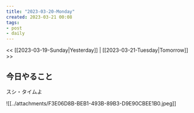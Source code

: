 ```yaml
---
title: "2023-03-20-Monday"
created: 2023-03-21 00:08
tags:
- post
- daily
---
```


<< [[2023-03-19-Sunday|Yesterday]] | [[2023-03-21-Tuesday|Tomorrow]] >>

## 今日やること

スシ・タイムよ

![[../attachments/F3E06D8B-BEB1-493B-89B3-D9E90CBEE1B0.jpeg]]